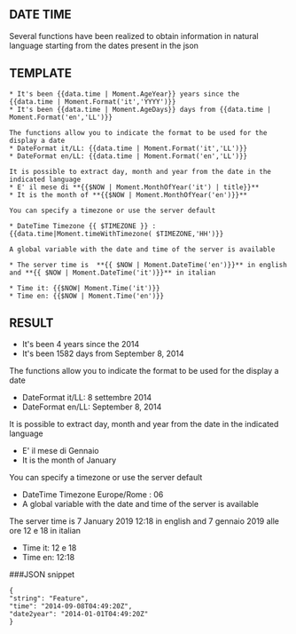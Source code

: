 ﻿## DATE TIME

Several functions have been realized to obtain information in natural language starting from the dates present in the json

 
## TEMPLATE
```
* It's been {{data.time | Moment.AgeYear}} years since the  {{data.time | Moment.Format('it','YYYY')}}
* It's been {{data.time | Moment.AgeDays}} days from {{data.time | Moment.Format('en','LL')}}

The functions allow you to indicate the format to be used for the display a date
* DateFormat it/LL: {{data.time | Moment.Format('it','LL')}}
* DateFormat en/LL: {{data.time | Moment.Format('en','LL')}}

It is possible to extract day, month and year from the date in the indicated language
* E' il mese di **{{$NOW | Moment.MonthOfYear('it') | title}}**
* It is the month of **{{$NOW | Moment.MonthOfYear('en')}}**

You can specify a timezone or use the server default

* DateTime Timezone {{ $TIMEZONE }} : {{data.time|Moment.timeWithTimezone( $TIMEZONE,'HH')}}

A global variable with the date and time of the server is available

* The server time is  **{{ $NOW | Moment.DateTime('en')}}** in english and **{{ $NOW | Moment.DateTime('it')}}** in italian

* Time it: {{$NOW| Moment.Time('it')}}
* Time en: {{$NOW | Moment.Time('en')}}

```


## RESULT
* It's been 4 years since the 2014
* It's been 1582 days from September 8, 2014

The functions allow you to indicate the format to be used for the display a date

* DateFormat it/LL: 8 settembre 2014
* DateFormat en/LL: September 8, 2014

It is possible to extract day, month and year from the date in the indicated language

* E' il mese di Gennaio
* It is the month of January

You can specify a timezone or use the server default

* DateTime Timezone Europe/Rome : 06
* A global variable with the date and time of the server is available

The server time is 7 January 2019 12:18 in english and 7 gennaio 2019 alle ore 12 e 18 in italian
* Time it: 12 e 18
* Time en: 12:18 



###JSON snippet

```
{
"string": "Feature",
"time": "2014-09-08T04:49:20Z",
"date2year": "2014-01-01T04:49:20Z"
}

```
	 
	 
	 
	 
